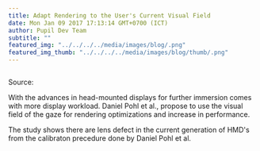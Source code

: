 ```yaml
--- 
title: Adapt Rendering to the User's Current Visual Field
date: Mon Jan 09 2017 17:13:14 GMT+0700 (ICT) 
author: Pupil Dev Team 
subtitle: "" 
featured_img: "../../../../media/images/blog/.png"
featured_img_thumb: "../../../../media/images/blog/thumb/.png" 
---
```


<img class="Feature-image u-padBottom--1" src="../../../../media/images/blog/.png" alt="">

Source: []()

With the advances in head-mounted displays for further immersion comes with more display workload. Daniel Pohl et al., propose to use the visual field of the gaze for rendering optimizations and increase in performance.

The study shows there are lens defect in the current generation of HMD's from the calibraton precedure done by Daniel Pohl et al.